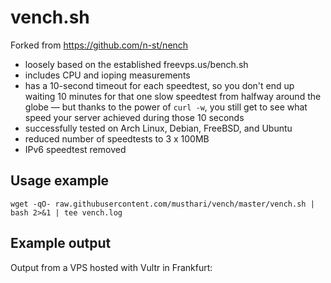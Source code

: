 vench.sh
=========================

Forked from https://github.com/n-st/nench

- loosely based on the established freevps.us/bench.sh
- includes CPU and ioping measurements
- has a 10-second timeout for each speedtest, so you don't end up waiting 10
  minutes for that one slow speedtest from halfway around the globe — but
  thanks to the power of `curl -w`, you still get to see what speed your server
  achieved during those 10 seconds
- successfully tested on Arch Linux, Debian, FreeBSD, and Ubuntu
- reduced number of speedtests to 3 x 100MB
- IPv6 speedtest removed

Usage example
-------------

```
wget -qO- raw.githubusercontent.com/musthari/vench/master/vench.sh | bash 2>&1 | tee vench.log
```

Example output
--------------

Output from a VPS hosted with Vultr in Frankfurt:

```

```
